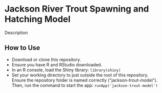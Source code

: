 # Jackson River Trout Spawning and Hatching Model

Description

## How to Use

- Download or clone this repository. 
- Ensure you have R and RStudio downloaded. 
- In an R console, load the Shiny library: `library(shiny)`
- Set your working directory to just outside the root of this repository. Ensure the repository folder is named correctly ("jackson-trout-model"). Then, run the command to start the app: `runApp('jackson-trout-model')`
